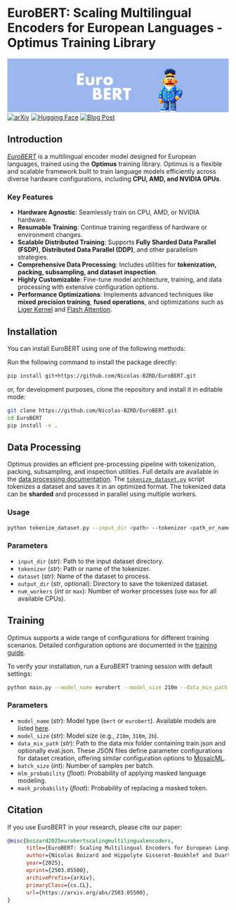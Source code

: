 # EuroBERT: Scaling Multilingual Encoders for European Languages - Optimus Training Library

![EuroBERT](docs/images/bg.png)
[![arXiv](https://img.shields.io/badge/arXiv-2503.05500-b31b1b.svg?style=for-the-badge)](https://arxiv.org/abs/2503.05500)
[![Hugging Face](https://img.shields.io/badge/Hugging_Face-EuroBERT_Models-F8D44E?style=for-the-badge&logo=huggingface)](https://huggingface.co/EuroBERT)
[![Blog Post](https://img.shields.io/badge/Blog_Post-018EF5?logo=readme&logoColor=fff&style=for-the-badge)](https://huggingface.co/blog/EuroBERT/release)

## Introduction

[*EuroBERT*](https://arxiv.org/abs/2503.05500) is a multilingual encoder model designed for European languages, trained using the **Optimus** training library. Optimus is a flexible and scalable framework built to train language models efficiently across diverse hardware configurations, including **CPU, AMD, and NVIDIA GPUs**.

### Key Features

- **Hardware Agnostic**: Seamlessly train on CPU, AMD, or NVIDIA hardware.
- **Resumable Training**: Continue training regardless of hardware or environment changes.
- **Scalable Distributed Training**: Supports **Fully Sharded Data Parallel (FSDP)**, **Distributed Data Parallel (DDP)**, and other parallelism strategies.
- **Comprehensive Data Processing**: Includes utilities for **tokenization, packing, subsampling, and dataset inspection**.
- **Highly Customizable**: Fine-tune model architecture, training, and data processing with extensive configuration options.
- **Performance Optimizations**: Implements advanced techniques like **mixed precision training**, **fused operations**, and optimizations such as [Liger Kernel](https://github.com/linkedin/Liger-Kernel) and [Flash Attention](https://github.com/Dao-AILab/flash-attention).


## Installation
You can install EuroBERT using one of the following methods:

Run the following command to install the package directly:  
```bash
pip install git+https://github.com/Nicolas-BZRD/EuroBERT.git
```
or, for development purposes, clone the repository and install it in editable mode:
```bash
git clone https://github.com/Nicolas-BZRD/EuroBERT.git
cd EuroBERT
pip install -e .
```

## Data Processing

Optimus provides an efficient pre-processing pipeline with tokenization, packing, subsampling, and inspection utilities. Full details are available in the [data processing documentation](https://github.com/Nicolas-BZRD/EuroBERT/tree/main/optimus/dataprocess). The [`tokenize_dataset.py`](https://github.com/Nicolas-BZRD/EuroBERT/blob/main/optimus/dataprocess/tokenize_dataset.py) script tokenizes a dataset and saves it in an optimized format. The tokenized data can be **sharded** and processed in parallel using multiple workers.

### Usage

```bash
python tokenize_dataset.py --input_dir <path> --tokenizer <path_or_name> --dataset <name> [--output_dir <path>] [--num_workers <num>]
```

### Parameters

- `input_dir` (*str*): Path to the input dataset directory.
- `tokenizer` (*str*): Path or name of the tokenizer.
- `dataset` (*str*): Name of the dataset to process.
- `output_dir` (*str*, optional): Directory to save the tokenized dataset.
- `num_workers` (*int* or `max`): Number of worker processes (use `max` for all available CPUs).

## Training

Optimus supports a wide range of configurations for different training scenarios. Detailed configuration options are documented in the [training guide](https://github.com/Nicolas-BZRD/EuroBERT/blob/main/docs/trainer.md).

To verify your installation, run a EuroBERT training session with default settings:

```bash
python main.py --model_name eurobert --model_size 210m --data_mix_path "./examples/mix" --batch_size 2 --mlm_probability 0.5 --mask_probability 1
```

### Parameters

- `model_name` (*str*): Model type (`bert` or `eurobert`). Available models are listed [here](https://github.com/Nicolas-BZRD/EuroBERT/tree/main/optimus/trainer/model/encoder).
- `model_size` (*str*): Model size (e.g., `210m`, `310m`, `2b`).
- `data_mix_path` (*str*): Path to the data mix folder containing train.json and optionally eval.json. These JSON files define parameter configurations for dataset creation, offering similar configuration options to [MosaicML](https://docs.mosaicml.com/projects/streaming/en/stable/dataset_configuration/mixing_data_sources.html).
- `batch_size` (*int*): Number of samples per batch.
- `mlm_probability` (*float*): Probability of applying masked language modeling.
- `mask_probability` (*float*): Probability of replacing a masked token.

## Citation

If you use EuroBERT in your research, please cite our paper:

```bibtex
@misc{boizard2025eurobertscalingmultilingualencoders,
      title={EuroBERT: Scaling Multilingual Encoders for European Languages}, 
      author={Nicolas Boizard and Hippolyte Gisserot-Boukhlef and Duarte M. Alves and André Martins and Ayoub Hammal and Caio Corro and Céline Hudelot and Emmanuel Malherbe and Etienne Malaboeuf and Fanny Jourdan and Gabriel Hautreux and João Alves and Kevin El-Haddad and Manuel Faysse and Maxime Peyrard and Nuno M. Guerreiro and Patrick Fernandes and Ricardo Rei and Pierre Colombo},
      year={2025},
      eprint={2503.05500},
      archivePrefix={arXiv},
      primaryClass={cs.CL},
      url={https://arxiv.org/abs/2503.05500}, 
}
```
